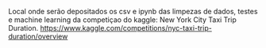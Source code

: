 Local onde serão depositados os csv e ipynb das limpezas de dados, testes e machine learning da competiçao do kaggle: New York City Taxi Trip Duration.
https://www.kaggle.com/competitions/nyc-taxi-trip-duration/overview
